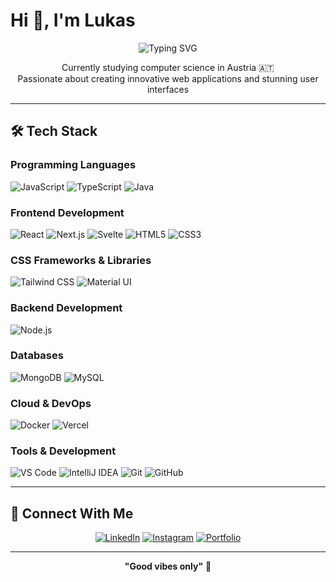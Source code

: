 # Hi 👋, I'm Lukas

<div align="center">
  <img src="https://readme-typing-svg.herokuapp.com?font=Fira+Code&size=22&duration=3000&pause=1000&color=46E2A9&center=true&vCenter=true&width=500&lines=Computer+Science+Student+🎓;Always+Learning+🚀" alt="Typing SVG" />
</div>

<p align="center">
  Currently studying computer science in Austria 🇦🇹<br>
  Passionate about creating innovative web applications and stunning user interfaces
</p>

---

## 🛠️ Tech Stack

### **Programming Languages**
<div align="left">
  
![JavaScript](https://img.shields.io/badge/JavaScript-F7DF1E?style=for-the-badge&logo=javascript&logoColor=black)
![TypeScript](https://img.shields.io/badge/TypeScript-3178C6?style=for-the-badge&logo=typescript&logoColor=white)
![Java](https://img.shields.io/badge/Java-ED8B00?style=for-the-badge&logo=openjdk&logoColor=white)

</div>

### **Frontend Development**
<div align="left">
  
![React](https://img.shields.io/badge/React-61DAFB?style=for-the-badge&logo=react&logoColor=black)
![Next.js](https://img.shields.io/badge/Next.js-000000?style=for-the-badge&logo=nextdotjs&logoColor=white)
![Svelte](https://img.shields.io/badge/Svelte-FF3E00?style=for-the-badge&logo=svelte&logoColor=white)
![HTML5](https://img.shields.io/badge/HTML5-E34F26?style=for-the-badge&logo=html5&logoColor=white)
![CSS3](https://img.shields.io/badge/CSS3-1572B6?style=for-the-badge&logo=css3&logoColor=white)

</div>

### **CSS Frameworks & Libraries**
<div align="left">
  
![Tailwind CSS](https://img.shields.io/badge/Tailwind_CSS-06B6D4?style=for-the-badge&logo=tailwindcss&logoColor=white)
![Material UI](https://img.shields.io/badge/Material_UI-007FFF?style=for-the-badge&logo=mui&logoColor=white)

</div>

### **Backend Development**
<div align="left">
  
![Node.js](https://img.shields.io/badge/Node.js-339933?style=for-the-badge&logo=nodedotjs&logoColor=white)
</div>

### **Databases**
<div align="left">
  
![MongoDB](https://img.shields.io/badge/MongoDB-47A248?style=for-the-badge&logo=mongodb&logoColor=white)
![MySQL](https://img.shields.io/badge/MySQL-4479A1?style=for-the-badge&logo=mysql&logoColor=white)

</div>

### **Cloud & DevOps**
<div align="left">
  
![Docker](https://img.shields.io/badge/Docker-2496ED?style=for-the-badge&logo=docker&logoColor=white)
![Vercel](https://img.shields.io/badge/Vercel-000000?style=for-the-badge&logo=vercel&logoColor=white)

</div>

### **Tools & Development**
<div align="left">
  
![VS Code](https://img.shields.io/badge/VS_Code-007ACC?style=for-the-badge&logo=visualstudiocode&logoColor=white)
![IntelliJ IDEA](https://img.shields.io/badge/IntelliJ_IDEA-000000?style=for-the-badge&logo=intellijidea&logoColor=white)
![Git](https://img.shields.io/badge/Git-F05032?style=for-the-badge&logo=git&logoColor=white)
![GitHub](https://img.shields.io/badge/GitHub-181717?style=for-the-badge&logo=github&logoColor=white)

</div>

---


## 🤝 Connect With Me

<div align="center">
  
[![LinkedIn](https://img.shields.io/badge/LinkedIn-0A66C2?style=for-the-badge&logo=linkedin&logoColor=white)](https://www.linkedin.com/in/schneiderlukas19)
[![Instagram](https://img.shields.io/badge/Instagram-E4405F?style=for-the-badge&logo=instagram&logoColor=white)](https://www.instagram.com/luki.schn19/)
[![Portfolio](https://img.shields.io/badge/Portfolio-000000?style=for-the-badge&logo=github&logoColor=white)]()

</div>

---


<div align="center">
  
**"Good vibes only"** 🤙 

</div>
